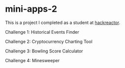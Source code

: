 # mini-apps-2
This is a project I completed as a student at [hackreactor](http://hackreactor.com).

Challenge 1: Historical Events Finder

Challenge 2: Cryptocurrency Charting Tool

Challenge 3: Bowling Score Calculator

Challenge 4: Minesweeper
